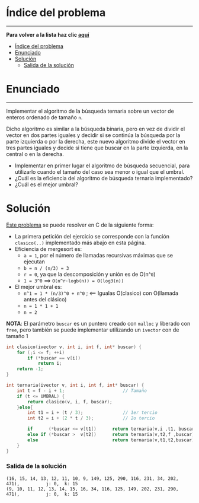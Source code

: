 # Índice del problema

***

**Para volver a la lista haz clic [aquí](./Index.md)**

<!-- TOC -->
* [Índice del problema](#índice-del-problema)
* [Enunciado](#enunciado)
* [Solución](#solución)
    * [Salida de la solución](#salida-de-la-solución)
<!-- TOC -->

# Enunciado

***

Implementar el algoritmo de la búsqueda ternaria sobre un vector de
enteros ordenado de tamaño ``n``.

Dicho algoritmo es similar a la búsqueda binaria, pero en vez de dividir el
vector en dos partes iguales y decidir si se continúa la búsqueda por la parte
izquierda o por la derecha, este nuevo algoritmo divide el vector en tres partes
iguales y decide si tiene que buscar en la parte izquierda, en la central o en la
derecha.
- Implementar en primer lugar el algoritmo de búsqueda secuencial,
  para utilizarlo cuando el tamaño del caso sea menor o igual que el
  umbral.
- ¿Cuál es la eficiencia del algoritmo de búsqueda ternaria
  implementado?
- ¿Cuál es el mejor umbral?
# Solución
[Este problema](#enunciado) se puede resolver en C de la siguiente forma:

- La primera petición del ejercicio se corresponde con la función ``clasico(..)`` implementado más abajo en esta página.
- Eficiencia de mergesort es:
  - ``a = 1``, por el número de llamadas recursivas máximas que se ejecutan
  - ``b = n / (n/3) = 3``
  - ``r = 0``, ya que la descomposición y unión es de O(n^``0``)
  - ``1 = 3^0`` ==> ``O(n^r·logb(n)) = O(log3(n))``
- El mejor umbral es:
  - ``n^1 = 1 * (n/3)^0 + n^0`` ; <== Igualas O(clasico)  con O(llamada antes del clásico)
  - ``n = 1 * 1 + 1``
  - ``n = 2``

**NOTA**: El parámetro ``buscar`` es un puntero creado con ``malloc`` y liberado con ``free``, pero también
se puede implementar utilizando un ``ivector`` con de tamaño 1

```c
int clasico(ivector v, int i, int f, int* buscar) {
    for (;i <= f; ++i)
        if (*buscar == v[i])
            return i;
    return -1;
}

int ternaria(ivector v, int i, int f, int* buscar) {
    int t = f - i + 1;                      // Tamaño
    if (t <= UMBRAL) {                      
        return clasico(v, i, f, buscar);
    }else{
        int t1 = i + (t / 3);               // 1er tercio
        int t2 = i + (2 * t / 3);           // 2o tercio

        if      (*buscar <= v[t1])      return ternaria(v,i ,t1, buscar);   // por debajo de t1
        else if (*buscar >  v[t2])      return ternaria(v,t2,f ,buscar);    // por encima de t2
        else                            return ternaria(v,t1,t2,buscar);    // entre t1 y t2
    }
}
```

### Salida de la solución

```
(16, 15, 14, 13, 12, 11, 10, 9, 149, 125, 290, 116, 231, 34, 202, 471),          j: 0,  k: 15
(9, 10, 11, 12, 13, 14, 15, 16, 34, 116, 125, 149, 202, 231, 290, 471),          j: 0,  k: 15
```